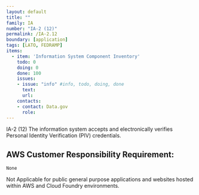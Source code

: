 ```yaml
---
layout: default
title: ""
family: IA
number: "IA-2 (12)"
permalink: /IA-2.12
boundary: [application]
tags: [LATO, FEDRAMP]
items:
  - item: 'Information System Component Inventory'
    todo: 0
    doing: 0
    done: 100   
    issues:
    - issue: "info" #info, todo, doing, done
      text:
      url:
    contacts:
    - contact: Data.gov
      role:
---
```

IA-2 (12) The information system accepts and electronically verifies Personal Identity Verification (PIV) credentials.

## AWS Customer Responsibility Requirement:
```
None
```

Not Applicable for public general purpose applications and websites hosted within AWS and Cloud Foundry environments.                   
